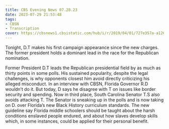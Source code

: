 ```yaml
---
title: CBS Evening News 07.28.23
date: 2023-07-29 21:53:48
tags:
- CBSN
- Transcription
cover: https://cbsnews1.cbsistatic.com/hub/i/r/2019/04/01/727e357a-a126-4138-a2c5-4d3222669d57/thumbnail/640x360/3ff2761028dc5c65cc4f07acd54bcd5c/cbsn2-logo-1920x1080.jpg
---
```

Tonight, D.T makes his first campaign appearance since the new charges. The former president holds a dominant lead in the race for the Republican nomination. 

Former President D.T leads the Republican presidential field by as much as thirty points in some polls. His sustained popularity, despite the legal challenges, is why opponents closest him avoid directly criticizing his alleged misconduct. In an interview with CBSN, Florida Governor R.D wouldn’t do it. But today, D says he disagree with T on issues like border security and spending. Now in third place, South Carolina Senator T.S also avoids attacking T. The Senator is sneaking up in the polls and is now taking on D. over Florida’s new Black History curriculum standards. The new guideline say Florida middle schoolers should be taught about the harsh conditions enslaved people endured, and about how slaves develop skills which, in some instances, could be applied for their personal benefit. 
